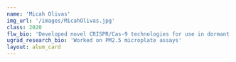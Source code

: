 ```yaml
---
name: 'Micah Olivas'
img_url: '/images/MicahOlivas.jpg'
class: 2020
flw_bio: 'Developed novel CRISPR/Cas-9 technologies for use in dormant cancer cells therapy/diagnostics.'
ugrad_research_bio: 'Worked on PM2.5 microplate assays'
layout: alum_card
---
```

